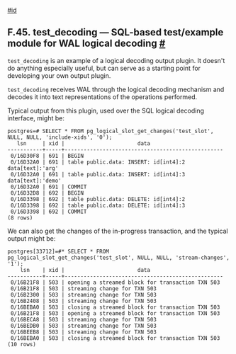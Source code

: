 [#id](#TEST-DECODING)

## F.45. test\_decoding — SQL-based test/example module for WAL logical decoding [#](#TEST-DECODING)



`test_decoding` is an example of a logical decoding output plugin. It doesn't do anything especially useful, but can serve as a starting point for developing your own output plugin.

`test_decoding` receives WAL through the logical decoding mechanism and decodes it into text representations of the operations performed.

Typical output from this plugin, used over the SQL logical decoding interface, might be:

```
postgres=# SELECT * FROM pg_logical_slot_get_changes('test_slot', NULL, NULL, 'include-xids', '0');
   lsn     | xid |                       data
-----------+-----+--------------------------------------------------
 0/16D30F8 | 691 | BEGIN
 0/16D32A0 | 691 | table public.data: INSERT: id[int4]:2 data[text]:'arg'
 0/16D32A0 | 691 | table public.data: INSERT: id[int4]:3 data[text]:'demo'
 0/16D32A0 | 691 | COMMIT
 0/16D32D8 | 692 | BEGIN
 0/16D3398 | 692 | table public.data: DELETE: id[int4]:2
 0/16D3398 | 692 | table public.data: DELETE: id[int4]:3
 0/16D3398 | 692 | COMMIT
(8 rows)
```

We can also get the changes of the in-progress transaction, and the typical output might be:

```
postgres[33712]=#* SELECT * FROM pg_logical_slot_get_changes('test_slot', NULL, NULL, 'stream-changes', '1');
    lsn    | xid |                       data
-----------+-----+--------------------------------------------------
 0/16B21F8 | 503 | opening a streamed block for transaction TXN 503
 0/16B21F8 | 503 | streaming change for TXN 503
 0/16B2300 | 503 | streaming change for TXN 503
 0/16B2408 | 503 | streaming change for TXN 503
 0/16BEBA0 | 503 | closing a streamed block for transaction TXN 503
 0/16B21F8 | 503 | opening a streamed block for transaction TXN 503
 0/16BECA8 | 503 | streaming change for TXN 503
 0/16BEDB0 | 503 | streaming change for TXN 503
 0/16BEEB8 | 503 | streaming change for TXN 503
 0/16BEBA0 | 503 | closing a streamed block for transaction TXN 503
(10 rows)
```